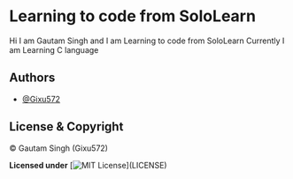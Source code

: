 
# Learning to code from SoloLearn
Hi I am Gautam Singh and I am Learning to code from SoloLearn
Currently I am Learning C language

## Authors

- [@Gixu572](https://www.github.com/Gixu572)


## License & Copyright

© Gautam Singh (Gixu572)

**Licensed under**
[![MIT License](https://img.shields.io/apm/l/atomic-design-ui.svg?)](LICENSE)

